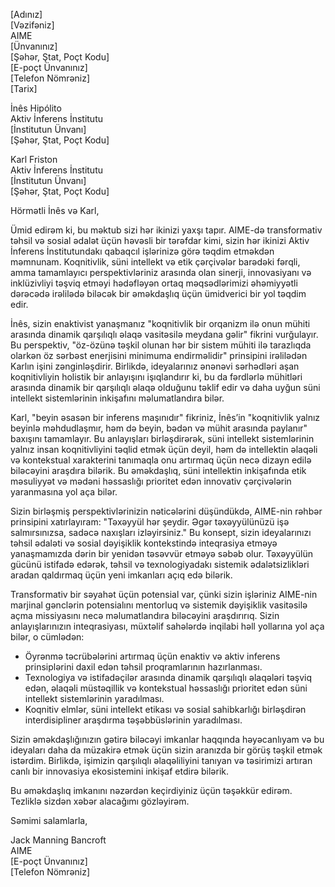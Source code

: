 [Adınız]  
[Vəzifəniz]  
AIME  
[Ünvanınız]  
[Şəhər, Ştat, Poçt Kodu]  
[E-poçt Ünvanınız]  
[Telefon Nömrəniz]  
[Tarix]  

İnês Hipólito  
Aktiv İnferens İnstitutu  
[İnstitutun Ünvanı]  
[Şəhər, Ştat, Poçt Kodu]  

Karl Friston  
Aktiv İnferens İnstitutu  
[İnstitutun Ünvanı]  
[Şəhər, Ştat, Poçt Kodu]  

Hörmətli İnês və Karl,

Ümid edirəm ki, bu məktub sizi hər ikinizi yaxşı tapır. AIME-də transformativ təhsil və sosial ədalət üçün həvəsli bir tərəfdar kimi, sizin hər ikinizi Aktiv İnferens İnstitutundakı qabaqcıl işlərinizə görə təqdim etməkdən məmnunam. Koqnitivlik, süni intellekt və etik çərçivələr barədəki fərqli, amma tamamlayıcı perspektivləriniz arasında olan sinerji, innovasiyanı və inklüzivliyi təşviq etməyi hədəfləyən ortaq məqsədlərimizi əhəmiyyətli dərəcədə irəlilədə biləcək bir əməkdaşlıq üçün ümidverici bir yol təqdim edir.

İnês, sizin enaktivist yanaşmanız "koqnitivlik bir orqanizm ilə onun mühiti arasında dinamik qarşılıqlı əlaqə vasitəsilə meydana gəlir" fikrini vurğulayır. Bu perspektiv, "öz-özünə təşkil olunan hər bir sistem mühiti ilə tarazlıqda olarkən öz sərbəst enerjisini minimuma endirməlidir" prinsipini irəlilədən Karlın işini zənginləşdirir. Birlikdə, ideyalarınız ənənəvi sərhədləri aşan koqnitivliyin holistik bir anlayışını işıqlandırır ki, bu da fərdlərlə mühitləri arasında dinamik bir qarşılıqlı əlaqə olduğunu təklif edir və daha uyğun süni intellekt sistemlərinin inkişafını məlumatlandıra bilər.

Karl, "beyin əsasən bir inferens maşınıdır" fikriniz, İnês’in "koqnitivlik yalnız beyinlə məhdudlaşmır, həm də beyin, bədən və mühit arasında paylanır" baxışını tamamlayır. Bu anlayışları birləşdirərək, süni intellekt sistemlərinin yalnız insan koqnitivliyini təqlid etmək üçün deyil, həm də intellektin əlaqəli və kontekstual xarakterini tanımaqla onu artırmaq üçün necə dizayn edilə biləcəyini araşdıra bilərik. Bu əməkdaşlıq, süni intellektin inkişafında etik məsuliyyət və mədəni həssaslığı prioritet edən innovativ çərçivələrin yaranmasına yol aça bilər.

Sizin birləşmiş perspektivlərinizin nəticələrini düşündükdə, AIME-nin rəhbər prinsipini xatırlayıram: "Təxəyyül hər şeydir. Əgər təxəyyülünüzü işə salmırsınızsa, sadəcə naxışları izləyirsiniz." Bu konsept, sizin ideyalarınızı təhsil ədaləti və sosial dəyişiklik kontekstində inteqrasiya etməyə yanaşmamızda dərin bir yenidən təsəvvür etməyə səbəb olur. Təxəyyülün gücünü istifadə edərək, təhsil və texnologiyadakı sistemik ədalətsizlikləri aradan qaldırmaq üçün yeni imkanları açıq edə bilərik.

Transformativ bir səyahət üçün potensial var, çünki sizin işləriniz AIME-nin marjinal gənclərin potensialını mentorluq və sistemik dəyişiklik vasitəsilə açma missiyasını necə məlumatlandıra biləcəyini araşdırırıq. Sizin anlayışlarınızın inteqrasiyası, müxtəlif sahələrdə inqilabi həll yollarına yol aça bilər, o cümlədən:

- Öyrənmə təcrübələrini artırmaq üçün enaktiv və aktiv inferens prinsiplərini daxil edən təhsil proqramlarının hazırlanması.
- Texnologiya və istifadəçilər arasında dinamik qarşılıqlı əlaqələri təşviq edən, əlaqəli müstəqillik və kontekstual həssaslığı prioritet edən süni intellekt sistemlərinin yaradılması.
- Koqnitiv elmlər, süni intellekt etikası və sosial sahibkarlığı birləşdirən interdisipliner araşdırma təşəbbüslərinin yaradılması.

Sizin əməkdaşlığınızın gətirə biləcəyi imkanlar haqqında həyəcanlıyam və bu ideyaları daha da müzakirə etmək üçün sizin aranızda bir görüş təşkil etmək istərdim. Birlikdə, işimizin qarşılıqlı əlaqəliliyini tanıyan və təsirimizi artıran canlı bir innovasiya ekosistemini inkişaf etdirə bilərik.

Bu əməkdaşlıq imkanını nəzərdən keçirdiyiniz üçün təşəkkür edirəm. Tezliklə sizdən xəbər alacağımı gözləyirəm.

Səmimi salamlarla,

Jack Manning Bancroft  
AIME  
[E-poçt Ünvanınız]  
[Telefon Nömrəniz]